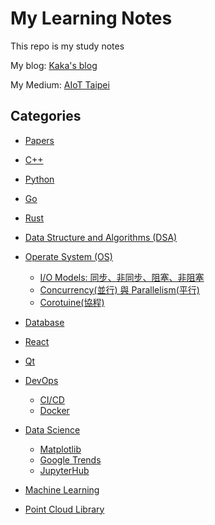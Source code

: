 # My Learning Notes

This repo is my study notes

My blog: [Kaka's blog](https://kaka-lin.github.io/)

My Medium: [AIoT Taipei](https://medium.com/aiot-taipei)

## Categories

- [Papers](https://github.com/kaka-lin/Notes/tree/master/Papers)

- [C++](https://github.com/kaka-lin/Notes/tree/master/C%2B%2B)

- [Python](https://github.com/kaka-lin/Notes/tree/master/Python)

- [Go](https://github.com/kaka-lin/Notes/tree/master/Go)

- [Rust](https://github.com/kaka-lin/Notes/tree/master/Rust)

- [Data Structure and Algorithms (DSA)](https://github.com/kaka-lin/Notes/tree/master/DSA)

- [Operate System (OS)](https://github.com/kaka-lin/Notes/tree/master/OS)
  - [I/O Models: 同步、非同步、阻塞、非阻塞](OS/IO_Models/io_models.md)
  - [Concurrency(並行) 與 Parallelism(平行)](OS/concurrency_parallelism/concurrency_parallelism.md)
  - [Corotuine(協程)](OS/coroutine/coroutine.md)

- [Database](https://github.com/kaka-lin/Notes/tree/master/DB)

- [React](https://github.com/kaka-lin/Notes/tree/master/React)

- [Qt](https://github.com/kaka-lin/Notes/tree/master/Qt)

- [DevOps](https://github.com/kaka-lin/Notes/tree/master/DevOps)
  - [CI/CD](https://github.com/kaka-lin/Notes/tree/master/DevOps/CICD)
  - [Docker](https://github.com/kaka-lin/Notes/tree/master/DevOps/Docker)

- [Data Science](https://github.com/kaka-lin/Notes/tree/master/Data_Science)
  - [Matplotlib](https://github.com/kaka-lin/Notes/tree/master/Data_Science/matplotlib)
  - [Google Trends](https://github.com/kaka-lin/Notes/tree/master/Data_Science/google_trends)
  - [JupyterHub](https://github.com/kaka-lin/Notes/tree/master/Data_Science/jupyterhub)

- [Machine Learning](https://github.com/kaka-lin/Notes/tree/master/ML)

- [Point Cloud Library](https://github.com/kaka-lin/Notes/tree/master/PCL)
